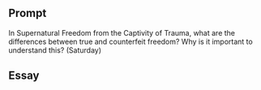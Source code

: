---
---

## Prompt

In Supernatural Freedom from the Captivity of Trauma, what are the differences between true and counterfeit freedom? Why is it important to understand this?  (Saturday)

## Essay

